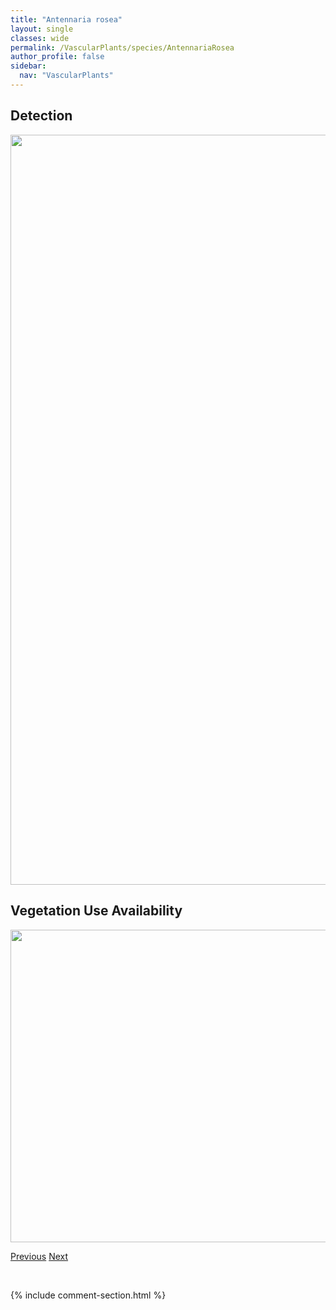 ```yaml
---
title: "Antennaria rosea"
layout: single
classes: wide
permalink: /VascularPlants/species/AntennariaRosea
author_profile: false
sidebar:
  nav: "VascularPlants"
---
```


<h2>Detection</h2>

<a href="https://drive.google.com/uc?export=view&id=1vDh89TqcQDR9NEmWnCWjTVWpSYXhNR-N">
<img src="https://drive.google.com/uc?export=view&id=1vDh89TqcQDR9NEmWnCWjTVWpSYXhNR-N" height = "1200" width = "800">
</a>


<h2>Vegetation Use Availability</h2>

<a href="https://drive.google.com/uc?export=view&id=1JvhJt7SnoHmyX82ev1fEcz7Jb5oUtptN">
<img src="https://drive.google.com/uc?export=view&id=1JvhJt7SnoHmyX82ev1fEcz7Jb5oUtptN" height = "500" width = "1000">
</a>


<a href="/DevelopmentWebsite/VascularPlants/species/AntennariaRacemosa" class="pagination--pager" title="Antennaria racemosa">Previous</a> <a href="/DevelopmentWebsite/VascularPlants/species/AntennariaUmbrinella" class="pagination--pager" title="Antennaria umbrinella">Next</a>

<p>&nbsp;</p>

{% include comment-section.html %}
